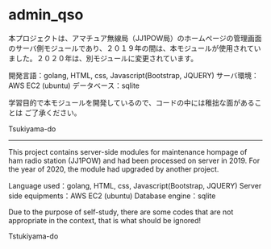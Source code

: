 # admin_qso
本プロジェクトは、アマチュア無線局（JJ1POW局）のホームページの管理画面のサーバ側モジュールであり、２０１９年の間は、本モジュールが使用されていました。２０２０年は、別モジュールに変更されています。

開発言語：golang, HTML, css, Javascript(Bootstrap, JQUERY) 
サーバ環境：AWS EC2 (ubuntu) データベース：sqlite

学習目的で本モジュールを開発しているので、コードの中には稚拙な面があることは ご了承ください。

Tsukiyama-do

-----------------------------------------------------------------
This project contains server-side modules for maintenance hompage of ham radio station (JJ1POW) and had been processed on server in 2019. 
For the year of 2020, the module had upgraded by another project.

Language used：golang, HTML, css, Javascript(Bootstrap, JQUERY) Server side equipments：AWS EC2 (ubuntu) Database engine：sqlite

Due to the purpose of self-study, there are some codes that are not appropriate in the context, that is what should be ignored!

Tstukiyama-do

